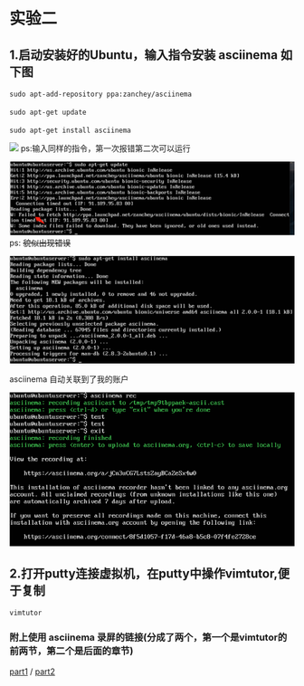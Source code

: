 实验二
=

## 1.启动安装好的Ubuntu，输入指令安装 asciinema 如下图

    sudo apt-add-repository ppa:zanchey/asciinema

    sudo apt-get update

    sudo apt-get install asciinema


![](/img/1.png)
ps:输入同样的指令，第一次报错第二次可以运行

![](img/2.png)
ps:
~~貌似出现错误~~

![](img/3.png)

asciinema 自动关联到了我的账户

![](img/4.png)

## 2.打开putty连接虚拟机，在putty中操作vimtutor,便于复制

    vimtutor


### 附上使用 asciinema 录屏的链接(分成了两个，第一个是vimtutor的前两节，第二个是后面的章节)

[part1](https://asciinema.org/a/qF2vYqZkGtCo65Xf5cvcYeXvE "第一段录屏")
/
[part2](https://asciinema.org/a/fuvF1E5gDiEBUVxDAVAFlf1Ue "第二段录屏")



